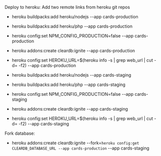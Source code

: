 Deploy to heroku:
Add two remote links from heroku git repos

  - heroku buildpacks:add heroku/nodejs --app cards-production
  - heroku buildpacks:add heroku/php --app cards-production
  - heroku config:set NPM_CONFIG_PRODUCTION=false --app cards-production
  - heroku addons:create cleardb:ignite --app cards-production
  - heroku config:set HEROKU_URL=$(heroku info -s | grep web_url | cut -d= -f2) --app cards-production

  - heroku buildpacks:add heroku/nodejs --app cards-staging
  - heroku buildpacks:add heroku/php --app cards-staging
  - heroku config:set NPM_CONFIG_PRODUCTION=false --app cards-staging
  - heroku addons:create cleardb:ignite --app cards-staging
  - heroku config:set HEROKU_URL=$(heroku info -s | grep web_url | cut -d= -f2) --app cards-staging

Fork database:
  - heroku addons:create cleardb:ignite --fork=`heroku config:get CLEARDB_DATABASE_URL --app cards-production` --app cards-staging
